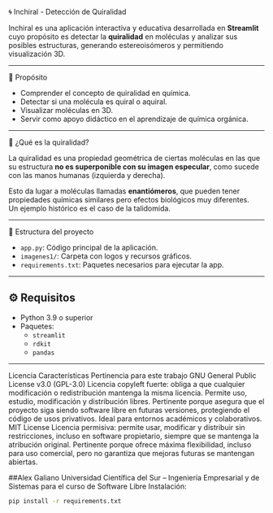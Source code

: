 🌀 Inchiral - Detección de Quiralidad

Inchiral es una aplicación interactiva y educativa desarrollada en **Streamlit** cuyo propósito es detectar la **quiralidad** en moléculas y analizar sus posibles estructuras, generando estereoisómeros y permitiendo visualización 3D.

---

🎯 Propósito
- Comprender el concepto de quiralidad en química.  
- Detectar si una molécula es quiral o aquiral.  
- Visualizar moléculas en 3D.  
- Servir como apoyo didáctico en el aprendizaje de química orgánica.

---

🧪 ¿Qué es la quiralidad?

La quiralidad es una propiedad geométrica de ciertas moléculas en las que su estructura **no es superponible con su imagen especular**, como sucede con las manos humanas (izquierda y derecha).  

Esto da lugar a moléculas llamadas **enantiómeros**, que pueden tener propiedades químicas similares pero efectos biológicos muy diferentes.  
Un ejemplo histórico es el caso de la talidomida.

---

📂 Estructura del proyecto
- `app.py`: Código principal de la aplicación.  
- `imagenes1/`: Carpeta con logos y recursos gráficos.  
- `requirements.txt`: Paquetes necesarios para ejecutar la app.  

---

## ⚙️ Requisitos
- Python 3.9 o superior  
- Paquetes:
  - `streamlit`
  - `rdkit`
  - `pandas`
---
Licencia	Características	Pertinencia para este trabajo
GNU General Public License v3.0 (GPL-3.0)	Licencia copyleft fuerte: obliga a que cualquier modificación o redistribución mantenga la misma licencia. Permite uso, estudio, modificación y distribución libres.	Pertinente porque asegura que el proyecto siga siendo software libre en futuras versiones, protegiendo el código de usos privativos. Ideal para entornos académicos y colaborativos.
MIT License	Licencia permisiva: permite usar, modificar y distribuir sin restricciones, incluso en software propietario, siempre que se mantenga la atribución original.	Pertinente porque ofrece máxima flexibilidad, incluso para uso comercial, pero no garantiza que mejoras futuras se mantengan abiertas.



##Alex Galiano
Universidad Científica del Sur – Ingeniería Empresarial y de Sistemas para el curso de Software Libre
Instalación:
```bash
pip install -r requirements.txt

